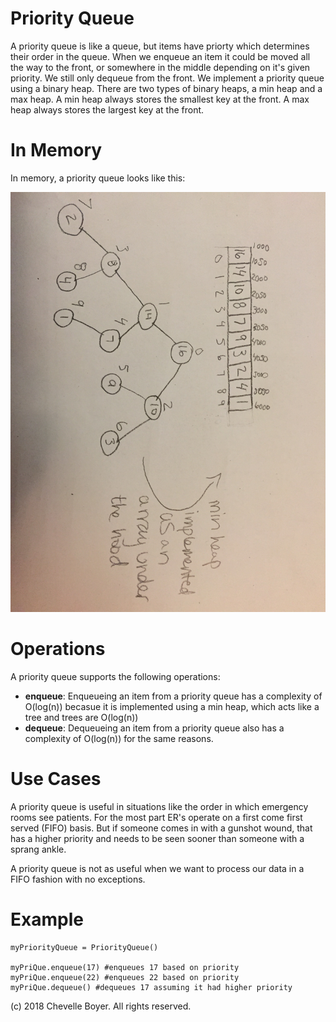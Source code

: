 # Priority Queue

A priority queue is like a queue, but items have priorty which determines their order in the queue. When we enqueue an item it could be moved all the way to the front, or somewhere in the middle depending on it's given priority. We still only dequeue from the front. We implement a priority queue using a binary heap. There are two types of binary heaps, a min heap and a max heap. A min heap always stores the smallest key at the front. A max heap always stores the largest key at the front.

# In Memory

In memory, a priority queue looks like this:

![Image of a Priority Queue in Memory](images/priorityqueue.jpg)


# Operations

A priority queue supports the following operations:

* **enqueue**: Enqueueing an item from a priority queue has a complexity of O(log(n)) becasue it is implemented using a min heap, which acts like a tree and trees are O(log(n))
* **dequeue**: Dequeueing an item from a priority queue also has a complexity of O(log(n)) for the same reasons.

# Use Cases

A priority queue is useful in situations like the order in which emergency rooms see patients. For the most part ER's operate on a first come first served (FIFO) basis. But if someone comes in with a gunshot wound, that has a higher priority and needs to be seen sooner than someone with a sprang ankle.

A priority queue is not as useful when we want to process our data in a FIFO fashion with no exceptions.

# Example

```
myPriorityQueue = PriorityQueue()

myPriQue.enqueue(17) #enqueues 17 based on priority
myPriQue.enqueue(22) #enqueues 22 based on priority
myPriQue.dequeue() #dequeues 17 assuming it had higher priority
```

(c) 2018 Chevelle Boyer. All rights reserved.